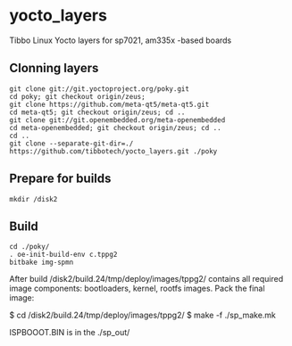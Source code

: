 # yocto_layers
Tibbo Linux Yocto layers for sp7021, am335x -based boards


## Clonning layers
```
git clone git://git.yoctoproject.org/poky.git
cd poky; git checkout origin/zeus;
git clone https://github.com/meta-qt5/meta-qt5.git
cd meta-qt5; git checkout origin/zeus; cd ..
git clone git://git.openembedded.org/meta-openembedded
cd meta-openembedded; git checkout origin/zeus; cd ..
cd ..
git clone --separate-git-dir=./ https://github.com/tibbotech/yocto_layers.git ./poky
```

## Prepare for builds
```
mkdir /disk2
```

## Build
```
cd ./poky/
. oe-init-build-env c.tppg2
bitbake img-spmn
```

After build /disk2/build.24/tmp/deploy/images/tppg2/ contains all required image components: bootloaders, kernel, rootfs images.
Pack the final image:

$ cd /disk2/build.24/tmp/deploy/images/tppg2/
$ make -f ./sp_make.mk

ISPBOOOT.BIN is in the ./sp_out/ 
